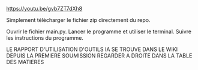 https://youtu.be/gvb7ZT7dXh8

Simplement télécharger le fichier zip directement du repo.

Ouvrir le fichier main.py.
Lancer le programme et utiliser le terminal.
Suivre les instructions du programme.

LE RAPPORT D'UTILISATION D'OUTILS IA SE TROUVE DANS LE WIKI DEPUIS LA PREMIERE SOUMISSION
REGARDER A DROITE DANS LA TABLE DES MATIERES
